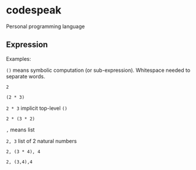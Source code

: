 # codespeak
Personal programming language

## Expression

Examples:

`()` means symbolic computation (or sub-expression).
Whitespace needed to separate words.

`2`

`(2 * 3)`

`2 * 3` implicit top-level `()`

`2 * (3 * 2)`

`,` means list

`2, 3` list of 2 natural numbers

`2, (3 * 4), 4`

`2, (3,4),4`



